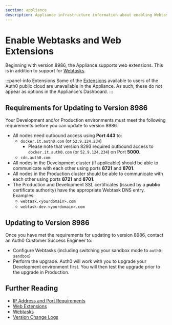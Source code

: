 ```yaml
---
section: appliance
description: Appliance infrastructure information about enabling Webtasks and Web Extensions
---
```


# Enable Webtasks and Web Extensions

Beginning with version 8986, the Appliance supports web extensions. This is in addition to support for [Webtasks](appliance/webtasks).

:::panel-info Extensions
Some of the [Extensions](/extensions) available to users of the Auth0 public cloud are unavailable in the Appliance. As such, these do not appear as options in the Appliance's Dashboard.
:::

## Requirements for Updating to Version 8986

Your Development and/or Production environments must meet the following requirements before you can update to version 8986.

* All nodes need outbound access using **Port 443** to:
  * `docker.it.auth0.com` (or `52.9.124.234`)
    * Please note that version 8293 required outbound access to `docker.it.auth0.com` (or `52.9.124.234`) on Port **5000**.
  * `cdn.auth0.com`
* All nodes in the Development cluster (if applicable) should be able to communicate with each other using ports **8721** and **8701**.
* All nodes in the Production cluster should be able to communicate with each other using ports **8721** and **8701**.
* The Production and Development SSL certificates (issued by a **public** certificate authority) have the appropriate Webtask DNS entry. Examples:
  * `webtask.<yourdomain>.com`
  * `webtask-dev.<yourdomain>.com`

## Updating to Version 8986

Once you have met the requirements for updating to version 8986, contact an Auth0 Customer Success Engineer to:

* Configure Webtasks (including switching your sandbox mode to `auth0-sandbox`)
* Perform the upgrade. Auth0 will work with you to upgrade your Development environment first. You will then test the upgrade prior to the upgrade in Production.

## Further Reading

* [IP Address and Port Requirements](/appliance/infrastructure/ip-domain-port-list)
* [Web Extensions](/extensions)
* [Webtasks](appliance/webtasks)
* [Version Change Logs](https://auth0.com/changelog/appliance)

